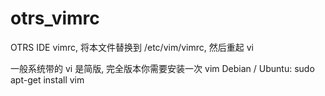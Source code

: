 # otrs_vimrc
OTRS IDE vimrc, 将本文件替换到 /etc/vim/vimrc, 然后重起 vi

一般系统带的 vi 是简版, 完全版本你需要安装一次 vim
Debian / Ubuntu: sudo apt-get install vim
